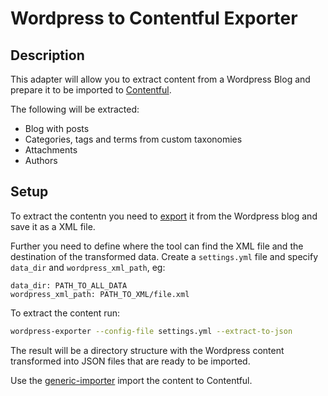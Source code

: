 Wordpress to Contentful Exporter
=================

## Description
This adapter will allow you to extract content from a Wordpress Blog and prepare it to be imported to [Contentful](https://wwww.contentful.com).

The following will be extracted:

* Blog with posts
* Categories, tags and terms from custom taxonomies
* Attachments
* Authors

## Setup
To extract the contentn you need to [export](http://en.support.wordpress.com/export/) it from the Wordpress blog and save it as a XML file.

Further you need to define where the tool can find the XML file and the destination of the transformed data.
Create a `settings.yml` file and specify `data_dir` and `wordpress_xml_path`, eg:

``` ymld
data_dir: PATH_TO_ALL_DATA
wordpress_xml_path: PATH_TO_XML/file.xml
```

To extract the content run:

``` bash
wordpress-exporter --config-file settings.yml --extract-to-json
```

The result will be a directory structure with the Wordpress content transformed into JSON files that are ready to be imported.

Use the [generic-importer](https://github.com/contentful/generic-importer.rb) import the content to Contentful.
